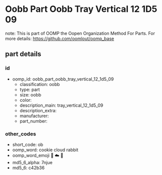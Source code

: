# Oobb Part Oobb Tray Vertical 12 1D5 09  

note: This is part of OOMP the Oopen Organization Method For Parts. For more details: https://github.com/oomlout/oomp_base

##  part details





### id
* oomp_id: oobb_part_oobb_tray_vertical_12_1d5_09
  * classification: oobb
  * type: part
  * size: oobb
  * color: 
  * description_main: tray_vertical_12_1d5_09
  * description_extra: 
  * manufacturer: 
  * part_number: 

### other_codes
* short_code: ob
* oomp_word: cookie cloud rabbit
* oomp_word_emoji :cookie: :cloud: :rabbit:
* md5_6_alpha: 7njue
* md5_6: c42b36